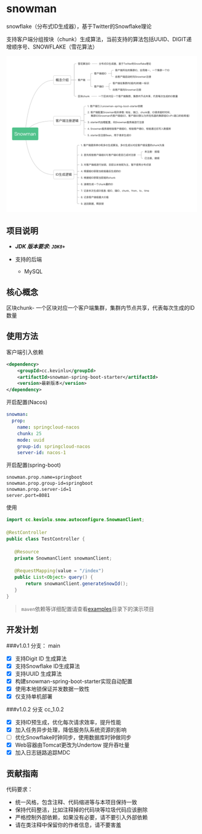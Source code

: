 # snowman
snowflake（分布式ID生成器），基于Twitter的Snowflake理论

支持客户端分组按块（chunk）生成算法，当前支持的算法包括UUID、DIGIT递增顺序号、SNOWFLAKE（雪花算法）

![功能脑图](docs/snowman.png)

    
## 项目说明

- ***JDK 版本要求: `JDK8+`*** 

- 支持的后端
  - MySQL



## 核心概念
区块chunk- 一个区块对应一个客户端集群，集群内节点共享，代表每次生成的ID数量


## 使用方法

客户端引入依赖
```xml
<dependency>
    <groupId>cc.kevinlu</groupId>
    <artifactId>snowman-spring-boot-starter</artifactId>
    <version>最新版本</version>
</dependency>
```
开启配置(Nacos)
```yaml
snowman:
  prop:
    name: springcloud-nacos
    chunk: 25
    mode: uuid
    group-id: springcloud-nacos
    server-id: nacos-1
```
开启配置(spring-boot)
```properties
snowman.prop.name=springboot
snowman.prop.group-id=springboot
snowman.prop.server-id=1
server.port=8081
```
使用
 ```java
import cc.kevinlu.snow.autoconfigure.SnowmanClient;

@RestController
public class TestController {

    @Resource
    private SnowmanClient snowmanClient;

    @RequestMapping(value = "/index")
    public List<Object> query() {
        return snowmanClient.generateSnowId();
    }
}
```
> `maven`依赖等详细配置请查看[examples](https://github.com/chuanyichuan/snowman-example)目录下的演示项目

## 开发计划
###v1.0.1  分支： main
 - [X] 支持Digit ID 生成算法
 - [X] 支持Snowflake ID生成算法
 - [X] 支持UUID 生成算法
 - [X] 构建snowman-spring-boot-starter实现自动配置
 - [X] 使用本地锁保证并发数据一致性
 - [X] 仅支持单机部署
 
###v1.0.2 分支 cc_1.0.2
 - [X] 支持ID预生成，优化每次请求效率，提升性能
 - [X] 加入任务异步处理，降低服务队系统资源的影响
 - [ ] 优化Snowflake时钟同步，使用数据库时钟做同步
 - [X] Web容器由Tomcat更改为Undertow 提升吞吐量
 - [X] 加入日志链路追踪MDC
 
## 贡献指南

 代码要求：
  - 统一风格，包含注释、代码缩进等与本项目保持一致
  - 保持代码整洁，比如注释掉的代码块等垃圾代码应该删除
  - 严格控制外部依赖，如果没有必要，请不要引入外部依赖
  - 请在类注释中保留你的作者信息，请不要害羞




